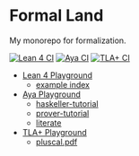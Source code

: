 # Formal Land

My monorepo for formalization.

[![Lean 4 CI](https://github.com/utensil/formal-land/actions/workflows/lean4.yml/badge.svg)](https://github.com/utensil/formal-land/actions/workflows/lean4.yml) [![Aya CI](https://github.com/utensil/formal-land/actions/workflows/aya.yml/badge.svg)](https://github.com/utensil/formal-land/actions/workflows/aya.yml) [![TLA+ CI](https://github.com/utensil/formal-land/actions/workflows/tla.yml/badge.svg)](https://github.com/utensil/formal-land/actions/workflows/tla.yml)

- [Lean 4 Playground](./lean4/README.md)
  - [example index](https://utensil.github.io/formal-land/lean4/)
- [Aya Playground](./aya/README.md)
  - [haskeller-tutorial](https://utensil.github.io/formal-land/aya/haskeller-tutorial.html)
  - [prover-tutorial](https://utensil.github.io/formal-land/aya/prover-tutorial.html)
  - [literate](https://utensil.github.io/formal-land/aya/literate.html)
- [TLA+ Playground](./tla/README.md)
  - [pluscal.pdf](https://utensil.github.io/formal-land/tla/pluscal.pdf)
